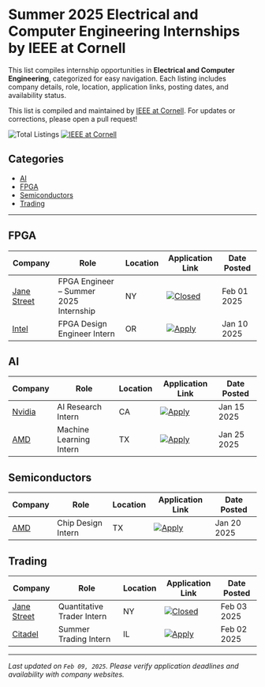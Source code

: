 # Summer 2025 Electrical and Computer Engineering Internships by IEEE at Cornell

This list compiles internship opportunities in **Electrical and Computer Engineering**, categorized for easy navigation.
Each listing includes company details, role, location, application links, posting dates, and availability status.

This list is compiled and maintained by [IEEE at Cornell](https://sites.coecis.cornell.edu/ieee/). For updates or corrections, please open a pull request!

![Total Listings](https://img.shields.io/badge/Total%20Listings-7-blue?style=flat)
[![IEEE at Cornell](https://img.shields.io/badge/IEEE%20at%20Cornell-98cbf6?style=flat&logo=ieee&logoColor=black&link)](https://sites.coecis.cornell.edu/ieee/)

## Categories

- [AI](#ai)
- [FPGA](#fpga)
- [Semiconductors](#semiconductors)
- [Trading](#trading)

---

## FPGA

| Company | Role | Location | Application Link | Date Posted |
|---------|------|----------|------------------|-------------|
| [Jane Street](https://www.janestreet.com/) | FPGA Engineer – Summer 2025 Internship | NY | [![Closed](https://img.shields.io/badge/Closed-e22c5a?style=flat)](https://jobs.anitab.org/companies/jane-street-2/jobs/39912379-fpga-engineer-summer-2025-internship) | Feb 01 2025 |
| [Intel](https://www.intel.com/) | FPGA Design Engineer Intern | OR | [![Apply](https://img.shields.io/badge/Apply-2cb5e2?style=flat)](https://www.intel.com/jobs/fpga-intern) | Jan 10 2025 |

## AI

| Company | Role | Location | Application Link | Date Posted |
|---------|------|----------|------------------|-------------|
| [Nvidia](https://www.nvidia.com/) | AI Research Intern | CA | [![Apply](https://img.shields.io/badge/Apply-2cb5e2?style=flat)](https://www.nvidia.com/en-us/careers/ai-research-intern) | Jan 15 2025 |
| [AMD](https://www.amd.com/) | Machine Learning Intern | TX | [![Apply](https://img.shields.io/badge/Apply-2cb5e2?style=flat)](https://www.amd.com/en/careers/ml-intern) | Jan 25 2025 |

## Semiconductors

| Company | Role | Location | Application Link | Date Posted |
|---------|------|----------|------------------|-------------|
| [AMD](https://www.amd.com/) | Chip Design Intern | TX | [![Apply](https://img.shields.io/badge/Apply-2cb5e2?style=flat)](https://www.amd.com/en/careers/chip-design-intern) | Jan 20 2025 |

## Trading

| Company | Role | Location | Application Link | Date Posted |
|---------|------|----------|------------------|-------------|
| [Jane Street](https://www.janestreet.com/) | Quantitative Trader Intern | NY | [![Closed](https://img.shields.io/badge/Closed-e22c5a?style=flat)](https://www.janestreet.com/quant-trader-internship) | Feb 03 2025 |
| [Citadel](https://www.citadel.com/) | Summer Trading Intern | IL | [![Apply](https://img.shields.io/badge/Apply-2cb5e2?style=flat)](https://www.citadel.com/careers/summer-trading-intern) | Feb 02 2025 |

---
_Last updated on `Feb 09, 2025`. Please verify application deadlines and availability with company websites._

